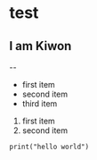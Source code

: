 # test
## I am Kiwon

--

* first item
* second item
* third item

1. first item
2. second item

`print("hello world")`
